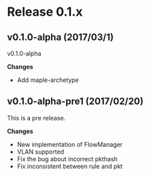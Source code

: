 # Release 0.1.x

## v0.1.0-alpha (2017/03/1)

v0.1.0-alpha

**Changes**

- Add maple-archetype


## v0.1.0-alpha-pre1 (2017/02/20)

This is a pre release.

**Changes**

- New implementation of FlowManager
- VLAN supported
- Fix the bug about incorrect pkthash
- Fix inconsistent between rule and pkt
